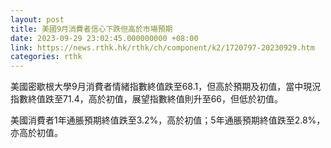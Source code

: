 ```yaml
---
layout: post
title: 美國9月消費者信心下跌但高於市場預期
date: 2023-09-29 23:02:45.000000000 +08:00
link: https://news.rthk.hk/rthk/ch/component/k2/1720797-20230929.htm
categories: rthk
---
```


美國密歇根大學9月消費者情緒指數終值跌至68.1，但高於預期及初值，當中現況指數終值跌至71.4，高於初值，展望指數終值則升至66，但低於初值。

美國消費者1年通脹預期終值跌至3.2%，高於初值；5年通脹預期終值跌至2.8%，亦高於初值。
